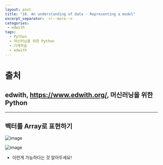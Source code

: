 ```yaml
---
layout: post
title: "16. An understanding of data - Representing a model"
excerpt_separator:  <!--more-->
categories:
 - edwith
tags:
  - Python
  - 머신러닝을 위한 Python
  - 기계학습
  - edwith
---
```


# 출처

## edwith, <https://www.edwith.org/>, 머신러닝을 위한 Python

---

<!--more-->

## 벡터를 Array로 표현하기

![image](https://user-images.githubusercontent.com/28076542/46059792-b543a100-c19b-11e8-8040-e538d8a9a2cc.png)

![image](https://user-images.githubusercontent.com/28076542/46059826-d86e5080-c19b-11e8-91a4-259783114675.png)

* 이런게 가능하다는 것 알아두세요!